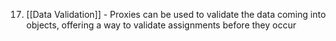 
17. [[Data Validation]] - Proxies can be used to validate the data coming into objects, offering a way to validate assignments before they occur